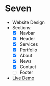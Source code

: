 # Seven
* Website Design
* Sections:
  * [x] Navbar
  * [x] Header
  * [x] Services
  * [x] Portfolio
  * [x] About
  * [x] News
  * [x] Contact
  * [ ] Footer
* [Live Demo](#)
